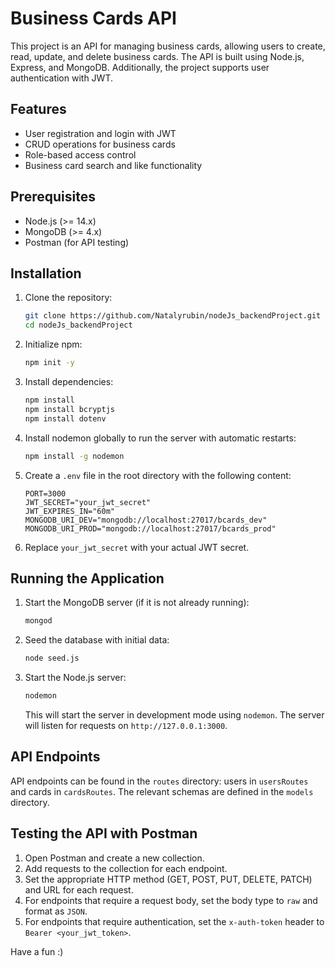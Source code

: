# Business Cards API

This project is an API for managing business cards, allowing users to create, read, update, and delete business cards. The API is built using Node.js, Express, and MongoDB. Additionally, the project supports user authentication with JWT.

## Features

- User registration and login with JWT
- CRUD operations for business cards
- Role-based access control
- Business card search and like functionality

## Prerequisites

- Node.js (>= 14.x)
- MongoDB (>= 4.x)
- Postman (for API testing)

## Installation

1. Clone the repository:
    ```sh
    git clone https://github.com/Natalyrubin/nodeJs_backendProject.git
    cd nodeJs_backendProject
    ```

2. Initialize npm:
    ```sh
    npm init -y
    ```

3. Install dependencies:
    ```sh
    npm install
    npm install bcryptjs
    npm install dotenv
    ```

4. Install nodemon globally to run the server with automatic restarts:
    ```sh
    npm install -g nodemon
    ```

5. Create a `.env` file in the root directory with the following content:
    ```env
    PORT=3000
    JWT_SECRET="your_jwt_secret"
    JWT_EXPIRES_IN="60m"
    MONGODB_URI_DEV="mongodb://localhost:27017/bcards_dev"
    MONGODB_URI_PROD="mongodb://localhost:27017/bcards_prod"
    ```

6. Replace `your_jwt_secret` with your actual JWT secret.

## Running the Application

1. Start the MongoDB server (if it is not already running):
    ```sh
    mongod
    ```

2. Seed the database with initial data:
    ```sh
    node seed.js
    ```

3. Start the Node.js server:
    ```sh
    nodemon
    ```

   This will start the server in development mode using `nodemon`. The server will listen for requests on `http://127.0.0.1:3000`.

## API Endpoints
API endpoints can be found in the `routes` directory: users in `usersRoutes` and cards in `cardsRoutes`. The relevant schemas are defined in the `models` directory.



## Testing the API with Postman

1. Open Postman and create a new collection.
2. Add requests to the collection for each endpoint.
3. Set the appropriate HTTP method (GET, POST, PUT, DELETE, PATCH) and URL for each request.
4. For endpoints that require a request body, set the body type to `raw` and format as `JSON`.
5. For endpoints that require authentication, set the `x-auth-token` header to `Bearer <your_jwt_token>`.



Have a fun :)
